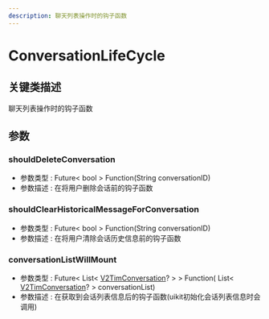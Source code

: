 ```yaml
---
description: 聊天列表操作时的钩子函数
---
```


# ConversationLifeCycle

## 关键类描述

聊天列表操作时的钩子函数

## 参数

### shouldDeleteConversation

* 参数类型 : Future< bool > Function(String conversationID)
* 参数描述 : 在将用户删除会话前的钩子函数

### shouldClearHistoricalMessageForConversation

* 参数类型 : Future< bool > Function(String conversationID)
* 参数描述 : 在将用户清除会话历史信息前的钩子函数

### conversationListWillMount

* 参数类型 : Future< List< [V2TimConversation](../../api/guan-jian-lei/message/v2timconversation.md)? > > Function( List< [V2TimConversation](../../api/guan-jian-lei/message/v2timconversation.md)? > conversationList)
* 参数描述 : 在获取到会话列表信息后的钩子函数(uikit初始化会话列表信息时会调用)
